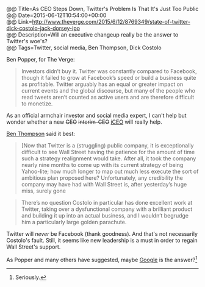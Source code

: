 @@ Title=As CEO Steps Down, Twitter's Problem Is That It's Just Too Public  
@@ Date=2015-06-12T10:54:00+00:00  
@@ Link=http://www.theverge.com/2015/6/12/8769349/state-of-twitter-dick-costolo-jack-dorsey-ipo  
@@ Description=Will an executive changeup really be the answer to Twitter's woe's?  
@@ Tags=Twitter, social media, Ben Thompson, Dick Costolo  

Ben Popper, for The Verge:
>Investors didn’t buy it. Twitter was constantly compared to Facebook, though it failed to grow at Facebook’s speed or build a business quite as profitable. Twitter arguably has an equal or greater impact on current events and the global discourse, but many of the people who read tweets aren’t counted as active users and are therefore difficult to monetize.

As an official armchair investor and social media expert, I can't help but wonder whether a new <s>CEO</s> <s>interim-CEO</s> [iCEO][iceo] will really help. 

[Ben Thompson][bt] said it best:
>[Now that Twitter is a (struggling) public company, it is exceptionally difficult to see Wall Street having the patience for the amount of time such a strategy realignment would take. After all, it took the company nearly nine months to come up with its current strategy of being Yahoo-lite; how much longer to map out much less execute the sort of ambitious plan proposed here? Unfortunately, any credibility the company may have had with Wall Street is, after yesterday’s huge miss, surely gone

>There’s no question Costolo in particular has done excellent work at Twitter, taking over a dysfunctional company with a brilliant product and building it up into an actual business, and I wouldn’t begrudge him a particularly large golden parachute.

Twitter will *never* be Facebook (thank goodness). And that's not necessarily Costolo's fault. Still, it seems like new leadership is a must in order to regain Wall Street's support.   

As Popper and many others have suggested, maybe [Google][theguardian] is the answer?[^go]

[^go]: Seriously.

[bt]: https://stratechery.com/2015/twitter-needs-new-leadership/
[iceo]: http://archives.cnn.com/2000/TECH/computing/01/05/macworld.keynote/index.html
[theguardian]: http://www.theguardian.com/technology/2015/apr/08/twitter-stock-price-rises-google-buyout-rumours-not-first-time